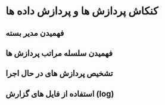 # کنکاش پردازش ها و پردازش داده ها

## فهمیدن مدیر بسته
## فهمیدن سلسله مراتب پردازش ها
## تشخیص پردازش های در حال اجرا
## استفاده از فایل های گزارش (log)

